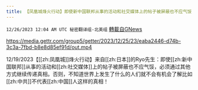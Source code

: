 ```yaml
---
title: 【凤凰城烽火行动】即使新中国联邦从事的活动和社交媒体上的帖子被屏蔽也不应气馁
---
```

`12/26/2023 12:04 AM UTC 秘密翻译组-北美组` [轉載自GNews](https://gnews.org/articles/2150971)


https://media.gettr.com/group5/getter/2023/12/25/23/eaba2446-d74b-3c3a-7fbd-b8e8d85ef91d/out.mp4

12/19/2023【[[zh:凤凰城]]烽火行动】来自[[zh:日本]]的Ryo先生：即使[[zh:新中国联邦]]从事的活动和[[zh:社交媒体]]上的帖子被屏蔽也不应气馁，必须通过其他方式继续传递真相。否则，不知道世界上发生了什么的人们就不会有机会了解比如[[zh:中共]]不代表[[zh:中国]]人这样的真相！

